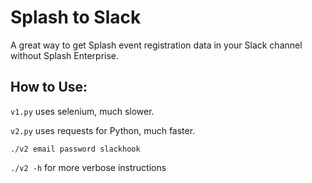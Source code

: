 # Splash to Slack

A great way to get Splash event registration data in your Slack channel without Splash Enterprise.

## How to Use: 

<code>v1.py</code> uses selenium, much slower.

<code>v2.py</code> uses requests for Python, much faster.



<code>./v2 email password slackhook</code>


<code>./v2 -h</code> for more verbose instructions
